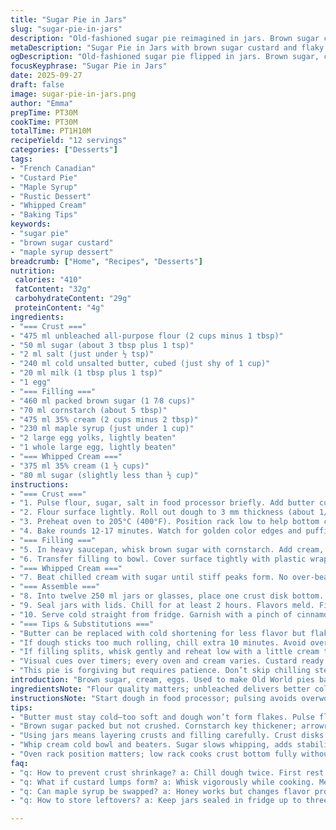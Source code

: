 ```yaml
---
title: "Sugar Pie in Jars"
slug: "sugar-pie-in-jars"
description: "Old-fashioned sugar pie reimagined in jars. Brown sugar custard thickened with cornstarch, folded with eggs and cream. Flaky crust disks sandwich the rich filling. Whipped cream crowns before chilling. Perfect for small servings, easy to store, and surprisingly elegant. Simple pantry staples transformed with technique and timing. No nuts. Creamy, dense filling with a buttery, golden crust. Maple syrup brings depth beyond plain sugar. Making dough in one bowl cuts mess. Watch texture, use touch. Oven temps and cooling crucial here. Classic comfort dessert but with a rustic, portable twist. Rustic yet refined."
metaDescription: "Sugar Pie in Jars with brown sugar custard and flaky crust disks. Maple syrup adds depth. Layered, chilled, whipped cream crowned individual servings. Rustic and elegant."
ogDescription: "Old-fashioned sugar pie flipped in jars. Brown sugar, custard, flaky crusts, maple syrup depth, topped with whipped cream. Chilled, portable, rustic layers."
focusKeyphrase: "Sugar Pie in Jars"
date: 2025-09-27
draft: false
image: sugar-pie-in-jars.png
author: "Emma"
prepTime: PT30M
cookTime: PT30M
totalTime: PT1H10M
recipeYield: "12 servings"
categories: ["Desserts"]
tags:
- "French Canadian"
- "Custard Pie"
- "Maple Syrup"
- "Rustic Dessert"
- "Whipped Cream"
- "Baking Tips"
keywords:
- "sugar pie"
- "brown sugar custard"
- "maple syrup dessert"
breadcrumb: ["Home", "Recipes", "Desserts"]
nutrition: 
 calories: "410"
 fatContent: "32g"
 carbohydrateContent: "29g"
 proteinContent: "4g"
ingredients:
- "=== Crust ==="
- "475 ml unbleached all-purpose flour (2 cups minus 1 tbsp)"
- "50 ml sugar (about 3 tbsp plus 1 tsp)"
- "2 ml salt (just under ½ tsp)"
- "240 ml cold unsalted butter, cubed (just shy of 1 cup)"
- "20 ml milk (1 tbsp plus 1 tsp)"
- "1 egg"
- "=== Filling ==="
- "460 ml packed brown sugar (1 7⁄8 cups)"
- "70 ml cornstarch (about 5 tbsp)"
- "475 ml 35% cream (2 cups minus 2 tbsp)"
- "230 ml maple syrup (just under 1 cup)"
- "2 large egg yolks, lightly beaten"
- "1 whole large egg, lightly beaten"
- "=== Whipped Cream ==="
- "375 ml 35% cream (1 ½ cups)"
- "80 ml sugar (slightly less than ½ cup)"
instructions:
- "=== Crust ==="
- "1. Pulse flour, sugar, salt in food processor briefly. Add butter cubes; pulse until pieces resemble small peas. Butter temperature matters — too soft ruins flakiness. Cold is king. Add milk and egg. Pulse quickly until dough clusters. Watch closely; too much mixing toughens crust. Form into a disc; wrap and chill 30 minutes minimum. This rests the gluten; neglect this and crust shrinks during bake."
- "2. Flour surface lightly. Roll out dough to 3 mm thickness (about 1/8 inch). Cut 36 rounds, each 6 cm in diameter. I like using biscuit cutter or glass rim; sharper edges give cleaner crust shapes. Arrange on parchment-lined pan. Cover loosely, refrigerate another 25 minutes — chilling is key for less spreading and better browning."
- "3. Preheat oven to 205°C (400°F). Position rack low to help bottom crusts cook fully without overbrowning tops."
- "4. Bake rounds 12-17 minutes. Watch for golden color edges and puffing. Too pale—dough underbaked, too dark—burnt butter notes ruin delicate feeling. Cool completely before assembly. Hot crusts melt filling prematurely."
- "=== Filling ==="
- "5. In heavy saucepan, whisk brown sugar with cornstarch. Add cream, maple syrup, yolks, egg whole. Stir well to avoid lumps. Medium heat essential — low heats slow caramelization, high risks scrambling eggs or lumps. Stir continuously. After 8-12 minutes, thick mixture should bubble gently and coat spoon thickly. Should cling but still be pourable. Remove from heat immediately — carryover heat continues thickening."
- "6. Transfer filling to bowl. Cover surface tightly with plastic wrap to prevent skin formation. Chill until lukewarm or cool — at least an hour. Cooling stabilizes custard, improves texture. Resist temptation to rush."
- "=== Whipped Cream ==="
- "7. Beat chilled cream with sugar until stiff peaks form. No over-beating; cream graininess kills mouthfeel. Keep bowl and beaters cold for best volume. Sugar slows whipping but adds stability and sweetness."
- "=== Assemble ==="
- "8. Into twelve 250 ml jars or glasses, place one crust disk bottom. Spoon custard evenly atop. Top custard with second crust disk, then a generous dollop of whipped cream. Add final crust disk as lid. This triple layer is classic but optional. The top crust seals cream, adding texture contrast against smooth filling and soft whipped cream."
- "9. Seal jars with lids. Chill for at least 2 hours. Flavors meld. Filling firms slightly, crusts soften just enough but remain crisp. If unsealed glasses used, cover with plastic wrap. Avoid condensation."
- "10. Serve cold straight from fridge. Garnish with a pinch of cinnamon or finely chopped crystallized ginger for a spicy twist. Leftovers keep refrigerated up to 3 days. Crust softens but flavor remains rich."
- "=== Tips & Substitutions ==="
- "Butter can be replaced with cold shortening for less flavor but flakier crust; I prefer butter for taste. Use honey instead of maple syrup if you don’t have it, adjusting sweetness. If no cornstarch, arrowroot or tapioca starch work but thicken differently; watch textures."
- "If dough sticks too much rolling, chill extra 10 minutes. Avoid overhandling."
- "If filling splits, whisk gently and reheat low with a little cream to fix."
- "Visual cues over timers; every oven and cream varies. Custard ready when thick and bubbles—not boiling violently but gently simmering. Crust ready when golden edges and springy to touch. Whipped cream stiff but not dry."
- "This pie is forgiving but requires patience. Don’t skip chilling steps, or textures suffer."
introduction: "Brown sugar, cream, eggs. Used to make Old World pies back when kitchens smelled of maple and butter. Took me years figuring when custard set just right without curdling. Never a fan of soggy crusts; learned cold dough and layered crusts held better shape. Maple syrup swaps depth for plain sugar sweetness — trust me. Jars make it portable, packaging nostalgic yet functional. Whipped cream top adds clouds against golden disks—dessert and performance. Hard to fault once texture hits balance. Cooking isn’t always exact science; many stirs, quick chillings. Experience teaches when skin forms, when filling bubbles. Quiet kitchen moments, just you and the sound of custard thickening."
ingredientsNote: "Flour quality matters; unbleached delivers better color and flavor. Butter must be cold to form flaky layers, or dough becomes greasy and tough. Substitute cold shortening if needed, but loss in flavor. Maple syrup adds complexity—the sugary depth you can’t replicate with white sugar. Brown sugar should be lightly packed, not crushed to preserve texture. Cornstarch essential as thickener; arrowroot or tapioca fair alternatives but alter texture subtly. Use fresh eggs, particularly for whipped cream; older cream may not whip as well. Milk and eggs added to dough bind, delivering tenderness but too much liquid and dough is sticky. Chill dough twice to relax gluten and avert shrinking. Watch custard closely during cooking—temperature too high scrambles eggs; too low delays thickening. Plastic wrap on custard cools surface, eliminates skin. Expert tip: whip cream in chilled bowl for maximum volume."
instructionsNote: "Start dough in food processor; pulsing avoids overworking gluten. Butter size matters—small as peas, not melting yet. After adding liquids, avoid long pulsing; just enough to combine. Rolling too thin causes brittle crusts, too thick prevents even cooking. Cut equal disks for uniform baking; smaller pieces bake faster, so adjust accordingly. Bake at high heat with rack low for balanced bottom browning. Crust signals: golden edges, slight spring when pressed. Filling cooks in heavy saucepan; don’t leave unloved or lumps form. Stir constantly, low to medium heat, until glossy and thick. Skin forms quickly, cover custard snugly. Whip cream till peaks form, not stiff enough means collapse later; too much yields butter. Assembly is layers of textures; jar seals preserve freshness and contrast. Chill, let flavors blend. Serve cold for best contrast between crisp dough and creamy custard. Practice timing and sensory cues over rigid clocks. Results improve each batch."
tips:
- "Butter must stay cold—too soft and dough won’t form flakes. Pulse flour and butter short bursts; pea size bits. Longer means greasy crust. Chilling dough twice relaxes gluten, prevents shrinking. Watch mixing speed; quick pulses only once liquids go in. Dough sticky? Chill longer. Rolling thin? Beware brittle edges. Dough temp dictates results more than oven time."
- "Brown sugar packed but not crushed. Cornstarch key thickener; arrowroot or tapioca swap but differ texture. Whisk filling constantly mid heat—too hot scrambles yolks, too low delays thickening. Mixture bubbles softly when ready. Remove from heat immediately; residual heat thickens more. Cover custard tightly with plastic to avoid skin. Cooling phases crucial; patience pays off. Don’t rush steps or texture poofs."
- "Using jars means layering crusts and filling carefully. Crust disks crisp then soften slightly in fridge but avoid soggy. Triple crust layer seals cream well but optional if top crust intimidates. Bake crusts golden, edges springy. Hot crusts melt filling early; cool fully before assembly. Chilling jars for hours lets flavors blend, gently firm filling. Containers seal aromas too, keeps freshness longer."
- "Whip cream cold bowl and beaters. Sugar slows whipping, adds stability and sweetness; add gradually. Stop at stiff peaks; over-whipped cream turns grainy, butterish. Fresh cream whips better; older cream can fail. Whipped topping balances dense custard—adds airy contrast. Use immediately or chill with plastic cover to prevent drying."
- "Oven rack position matters; low rack cooks crust bottom fully without darkening tops. Watch crust edges color, slight spring when pressed. Baking times vary; visual and tactile cues override timers. Custard thick when coating spoon thickly but pourable. Filling’s texture soft, smooth gloss signals doneness. Chilling time varies too; lukewarm custard better than hot. Balance all phases for layered textures."
faq:
- "q: How to prevent crust shrinkage? a: Chill dough twice. First rest tightens gluten. Roll dough evenly but not too thin. Use cold butter, avoid overmixing. Rest crusts in fridge again after cutting. Dough temp matters more than time. Handles help."
- "q: What if custard lumps form? a: Whisk vigorously while cooking. Medium heat only; high scorches or scrambles. If split, reheat gently with splash cream and stir slow. Use fine strainer to fix texture if needed. Stir slow but steady. Watch closely."
- "q: Can maple syrup be swapped? a: Honey works but changes flavor profile and sweetness level. Adjust sugar down or up. Corn syrup or molasses more intense, less sweet—use sparingly. Syrup choice affects custard depth, caramelization speed. Test small batches first."
- "q: How to store leftovers? a: Keep jars sealed in fridge up to three days. Crust softens slowly but flavor lingers. If unsealed glass, cover tight with plastic wrap to avoid moisture. Freeze not ideal; custard texture degrades. Serve cold, allow slight warming if overly firm."

---
```

